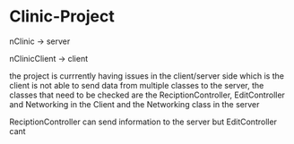 # Clinic-Project

nClinic -> server

nClinicClient -> client

the project is currrently having issues in the 
client/server side which is the client is not 
able to send data from multiple classes to the 
server, the classes that need to be checked are 
the ReciptionController, EditController and 
Networking in the Client and the Networking 
class in the server

ReciptionController can send information to the
server but EditController cant
